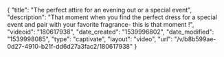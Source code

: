 {
    "title": "The perfect attire for an evening out or a special event",
    "description": "That moment when you find the perfect dress for a special event and pair with your favorite fragrance- this is that moment !",
    "videoid": "180617938",
    "date_created": "1539996802",
    "date_modified": "1539998085",
    "type": "captivate",
    "layout": "video",
    "url": "\/v\/b8b599ae-0d27-4910-b21f-dd6d27a3fac2\/180617938"
}